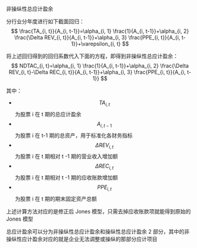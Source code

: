 非操纵性总应计盈余

分行业分年度进行如下截面回归：
$$
\frac{TA_{i, t}}{A_{i, t-1}}=\alpha_{i, 1} \frac{1}{A_{i, t-1}}+\alpha_{i, 2} \frac{\Delta REV_{i, t}}{A_{i, t-1}}+\alpha_{i, 3} \frac{PPE_{i, t}}{A_{i, t-1}}+\varepsilon_{i, t}
$$


将上述回归得到的回归系数代入下面的方程，即得到非操纵性总应计盈余：
$$
NDTAC_{i, t}=\alpha_{i, 1} \frac{1}{A_{i, t-1}}+\alpha_{i, 2} \frac{\Delta REV_{i, t}-\Delta REC_{i, t}}{A_{i, t-1}}+\alpha_{i, 3} \frac{PPE_{i, t}}{A_{i, t-1}}
$$


其中：

- $$TA_{i, t}$$ 为股票 i 在 t 期的总应计盈余
- $$A_{i, t-1}$$ 为股票 i 在 t-1 期的总资产，用于标准化各财务指标
- $$\Delta REV_{i, t}$$ 为股票 i 在 t 期相对 t -1 期的营业收入增加额
- $$\Delta REC_{i, t}$$ 为股票 i 在 t 期相对 t -1 期的应收账款增加额
- $$PPE_{i, t}$$ 为股票 i 在 t 期的期末固定资产总额

上述计算方法对应的是修正后 Jones 模型，只需去掉应收账款项就能得到原始的 Jones 模型

总应计盈余可以分为非操纵性总应计盈余和操纵性总应计盈余 2 部分，其中的非操纵性应计盈余对应的就是企业无法调整或操纵的那部分应计项目

